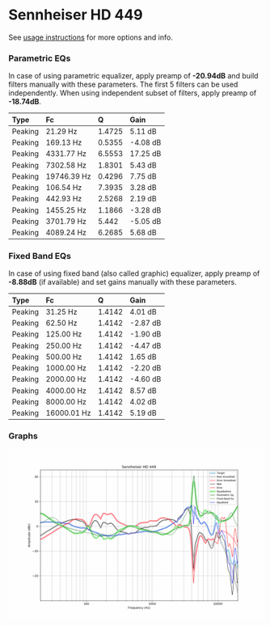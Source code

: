 # Sennheiser HD 449
See [usage instructions](https://github.com/jaakkopasanen/AutoEq#usage) for more options and info.

### Parametric EQs
In case of using parametric equalizer, apply preamp of **-20.94dB** and build filters manually
with these parameters. The first 5 filters can be used independently.
When using independent subset of filters, apply preamp of **-18.74dB**.

| Type    | Fc          |      Q | Gain     |
|:--------|:------------|:-------|:---------|
| Peaking | 21.29 Hz    | 1.4725 | 5.11 dB  |
| Peaking | 169.13 Hz   | 0.5355 | -4.08 dB |
| Peaking | 4331.77 Hz  | 6.5553 | 17.25 dB |
| Peaking | 7302.58 Hz  | 1.8301 | 5.43 dB  |
| Peaking | 19746.39 Hz | 0.4296 | 7.75 dB  |
| Peaking | 106.54 Hz   | 7.3935 | 3.28 dB  |
| Peaking | 442.93 Hz   | 2.5268 | 2.19 dB  |
| Peaking | 1455.25 Hz  | 1.1866 | -3.28 dB |
| Peaking | 3701.79 Hz  | 5.442  | -5.05 dB |
| Peaking | 4089.24 Hz  | 6.2685 | 5.68 dB  |

### Fixed Band EQs
In case of using fixed band (also called graphic) equalizer, apply preamp of **-8.88dB**
(if available) and set gains manually with these parameters.

| Type    | Fc          |      Q | Gain     |
|:--------|:------------|:-------|:---------|
| Peaking | 31.25 Hz    | 1.4142 | 4.01 dB  |
| Peaking | 62.50 Hz    | 1.4142 | -2.87 dB |
| Peaking | 125.00 Hz   | 1.4142 | -1.90 dB |
| Peaking | 250.00 Hz   | 1.4142 | -4.47 dB |
| Peaking | 500.00 Hz   | 1.4142 | 1.65 dB  |
| Peaking | 1000.00 Hz  | 1.4142 | -2.20 dB |
| Peaking | 2000.00 Hz  | 1.4142 | -4.60 dB |
| Peaking | 4000.00 Hz  | 1.4142 | 8.57 dB  |
| Peaking | 8000.00 Hz  | 1.4142 | 4.02 dB  |
| Peaking | 16000.01 Hz | 1.4142 | 5.19 dB  |

### Graphs
![](./Sennheiser%20HD%20449.png)